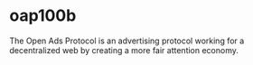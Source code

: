 # oap100b
The Open Ads Protocol is an advertising protocol working for a decentralized web by creating a more fair attention economy.

